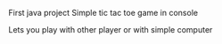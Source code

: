 First java project
Simple tic tac toe game in console

Lets you play with other player or with simple computer
